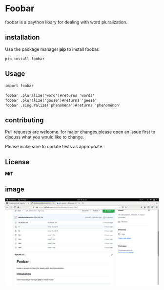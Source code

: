 # Foobar
foobar is a paython libary for dealing with word pluralization.
## installation
Use the package manager **pip** to install foobar.

    pip install foobar
## Usage
```
import foobar

foobar .pluralize('word')#returns 'words'
foobar .pluralize('goose')#returns 'geese'
foobar .singuralize('phenomena')#returns 'phenomenon'
```
## contributing 

Pull requests are welcome. for major changes,please open an issue first to discuss what you would like to change.

Please make sure to update tests as appropriate.

## License

**MiT**


## image

![](https://github.com/abdelraoufabdelaziz/raouf--lab2/blob/main/image/Screenshot%20from%202020-12-04%2021-22-09.png)





